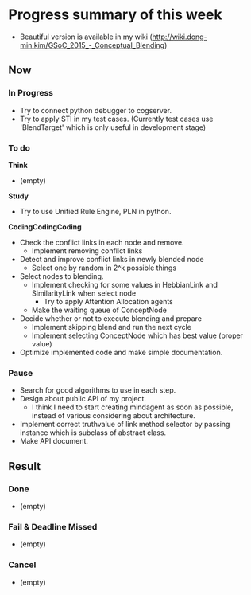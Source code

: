 # Progress summary of this week
* Beautiful version is available in my wiki
 (http://wiki.dong-min.kim/GSoC_2015_-_Conceptual_Blending)

## Now
### In Progress
* Try to connect python debugger to cogserver.
* Try to apply STI in my test cases. (Currently test cases use 'BlendTarget' 
 which is only useful in development stage)
 
### To do
**Think**
* (empty)

**Study**
* Try to use Unified Rule Engine, PLN in python.

**CodingCodingCoding**
* Check the conflict links in each node and remove.
  * Implement removing conflict links
* Detect and improve conflict links in newly blended node
  * Select one by random in 2^k possible things
* Select nodes to blending.
  * Implement checking for some values in HebbianLink and SimilarityLink when 
 select node
    * Try to apply Attention Allocation agents
  * Make the waiting queue of ConceptNode
* Decide whether or not to execute blending and prepare
  * Implement skipping blend and run the next cycle
  * Implement selecting ConceptNode which has best value (proper value)
* Optimize implemented code and make simple documentation.

### Pause
* Search for good algorithms to use in each step.
* Design about public API of my project.
  * I think I need to start creating mindagent as soon as possible, instead of 
 various considering about architecture.
* Implement correct truthvalue of link method selector by passing instance 
 which is subclass of abstract class.
* Make API document.

## Result
### Done
* (empty)

### Fail & Deadline Missed
* (empty)

### Cancel
* (empty)
